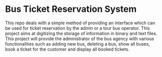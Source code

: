 # Bus Ticket Reservation System
This repo deals with a simple method of providing an interface 
which can be used for ticket reservation by the admin or a tour bus 
operator. This project aims at digitizing the storage of information 
in binary and text files. This project will provide the administrator 
of the bus agency with various functionalities such as adding new 
bus, deleting a bus, show all buses, book a ticket for the customer 
and display all booked tickets.   
